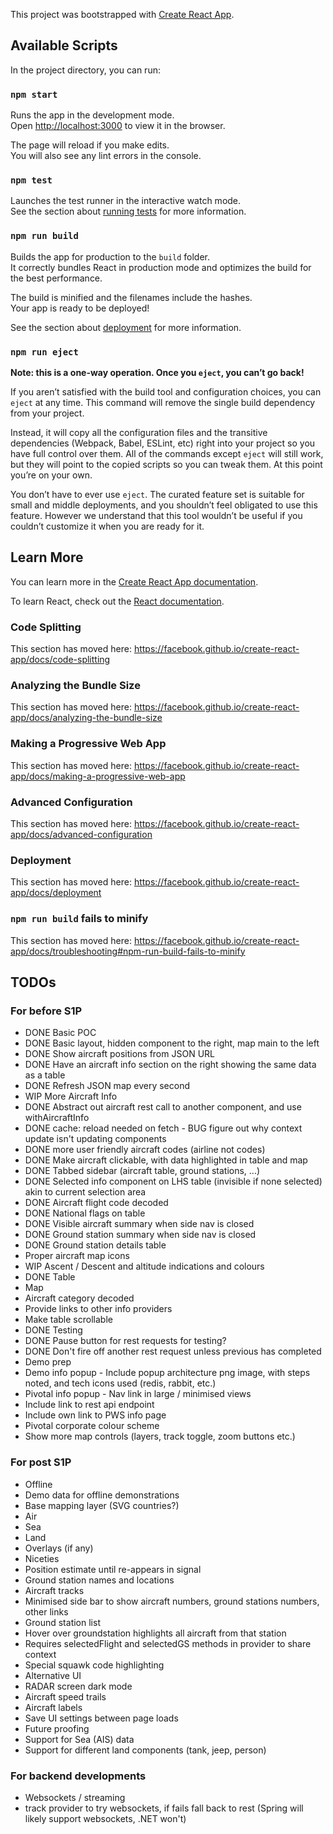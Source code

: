 This project was bootstrapped with [Create React App](https://github.com/facebook/create-react-app).

## Available Scripts

In the project directory, you can run:

### `npm start`

Runs the app in the development mode.<br>
Open [http://localhost:3000](http://localhost:3000) to view it in the browser.

The page will reload if you make edits.<br>
You will also see any lint errors in the console.

### `npm test`

Launches the test runner in the interactive watch mode.<br>
See the section about [running tests](https://facebook.github.io/create-react-app/docs/running-tests) for more information.

### `npm run build`

Builds the app for production to the `build` folder.<br>
It correctly bundles React in production mode and optimizes the build for the best performance.

The build is minified and the filenames include the hashes.<br>
Your app is ready to be deployed!

See the section about [deployment](https://facebook.github.io/create-react-app/docs/deployment) for more information.

### `npm run eject`

**Note: this is a one-way operation. Once you `eject`, you can’t go back!**

If you aren’t satisfied with the build tool and configuration choices, you can `eject` at any time. This command will remove the single build dependency from your project.

Instead, it will copy all the configuration files and the transitive dependencies (Webpack, Babel, ESLint, etc) right into your project so you have full control over them. All of the commands except `eject` will still work, but they will point to the copied scripts so you can tweak them. At this point you’re on your own.

You don’t have to ever use `eject`. The curated feature set is suitable for small and middle deployments, and you shouldn’t feel obligated to use this feature. However we understand that this tool wouldn’t be useful if you couldn’t customize it when you are ready for it.

## Learn More

You can learn more in the [Create React App documentation](https://facebook.github.io/create-react-app/docs/getting-started).

To learn React, check out the [React documentation](https://reactjs.org/).

### Code Splitting

This section has moved here: https://facebook.github.io/create-react-app/docs/code-splitting

### Analyzing the Bundle Size

This section has moved here: https://facebook.github.io/create-react-app/docs/analyzing-the-bundle-size

### Making a Progressive Web App

This section has moved here: https://facebook.github.io/create-react-app/docs/making-a-progressive-web-app

### Advanced Configuration

This section has moved here: https://facebook.github.io/create-react-app/docs/advanced-configuration

### Deployment

This section has moved here: https://facebook.github.io/create-react-app/docs/deployment

### `npm run build` fails to minify

This section has moved here: https://facebook.github.io/create-react-app/docs/troubleshooting#npm-run-build-fails-to-minify


## TODOs

### For before S1P

- DONE Basic POC
 - DONE Basic layout, hidden component to the right, map main to the left
 - DONE Show aircraft positions from JSON URL
 - DONE Have an aircraft info section on the right showing the same data as a table
 - DONE Refresh JSON map every second
- WIP More Aircraft Info
 - DONE Abstract out aircraft rest call to another component, and use withAircraftInfo
 - DONE cache: reload needed on fetch - BUG figure out why context update isn't updating components
 - DONE more user friendly aircraft codes (airline not codes)
 - DONE Make aircraft clickable, with data highlighted in table and map
 - DONE Tabbed sidebar (aircraft table, ground stations, ...)
 - DONE Selected info component on LHS table (invisible if none selected) akin to current selection area
 - DONE Aircraft flight code decoded
 - DONE National flags on table
 - DONE Visible aircraft summary when side nav is closed
 - DONE Ground station summary when side nav is closed
 - DONE Ground station details table
 - Proper aircraft map icons
 - WIP Ascent / Descent and altitude indications and colours
  - DONE Table
  - Map
 - Aircraft category decoded
 - Provide links to other info providers
 - Make table scrollable
- DONE Testing
 - DONE Pause button for rest requests for testing?
 - DONE Don't fire off another rest request unless previous has completed
- Demo prep
 - Demo info popup - Include popup architecture png image, with steps noted, and tech icons used (redis, rabbit, etc.)
 - Pivotal info popup - Nav link in large / minimised views
 - Include link to rest api endpoint
 - Include own link to PWS info page
 - Pivotal corporate colour scheme
 - Show more map controls (layers, track toggle, zoom buttons etc.)

### For post S1P

- Offline
 - Demo data for offline demonstrations
  - Base mapping layer (SVG countries?)
  - Air
  - Sea
  - Land
  - Overlays (if any)
- Niceties
 - Position estimate until re-appears in signal
 - Ground station names and locations
 - Aircraft tracks
 - Minimised side bar to show aircraft numbers, ground stations numbers, other links
 - Ground station list
 - Hover over groundstation highlights all aircraft from that station
  - Requires selectedFlight and selectedGS methods in provider to share context
 - Special squawk code highlighting
- Alternative UI
 - RADAR screen dark mode
 - Aircraft speed trails
 - Aircraft labels
 - Save UI settings between page loads
- Future proofing
 - Support for Sea (AIS) data
 - Support for different land components (tank, jeep, person)

### For backend developments
- Websockets / streaming
 - track provider to try websockets, if fails fall back to rest (Spring will likely support websockets, .NET won't)
